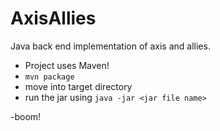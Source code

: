 # AxisAllies
Java back end implementation of axis and allies.

- Project uses Maven!
- `mvn package`
- move into target directory
- run the jar using `java -jar <jar file name>`

-boom!
